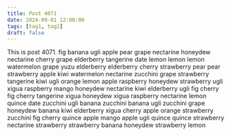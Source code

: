 ```yaml
---
title: Post 4071
date: 2024-09-01 12:00:00
tags: [tag1, tag2]
draft: false
---
```

This is post 4071.
fig
banana
ugli
apple
pear
grape
nectarine
honeydew
nectarine
cherry
grape
elderberry
tangerine
date
lemon
lemon
lemon
watermelon
grape
yuzu
elderberry
elderberry
cherry
strawberry
pear
pear
strawberry
apple
kiwi
watermelon
nectarine
zucchini
grape
strawberry
tangerine
kiwi
ugli
orange
lemon
apple
raspberry
honeydew
strawberry
ugli
xigua
raspberry
mango
honeydew
nectarine
kiwi
elderberry
ugli
fig
cherry
fig
cherry
tangerine
xigua
honeydew
xigua
raspberry
nectarine
lemon
quince
date
zucchini
ugli
banana
zucchini
banana
ugli
zucchini
grape
honeydew
banana
kiwi
elderberry
xigua
cherry
apple
orange
strawberry
zucchini
fig
cherry
quince
apple
mango
apple
ugli
quince
quince
strawberry
nectarine
strawberry
strawberry
banana
honeydew
strawberry
lemon
